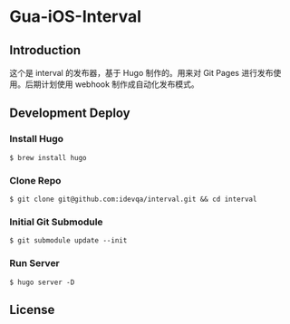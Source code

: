 # Gua-iOS-Interval

## Introduction

这个是 interval 的发布器，基于 Hugo 制作的。用来对 Git Pages 进行发布使用。后期计划使用 webhook 制作成自动化发布模式。

## Development Deploy

### Install Hugo

```shell
$ brew install hugo
```

### Clone Repo

```shell
$ git clone git@github.com:idevqa/interval.git && cd interval
```

### Initial Git Submodule

```shell
$ git submodule update --init
```

### Run Server

```shell
$ hugo server -D
```

## License